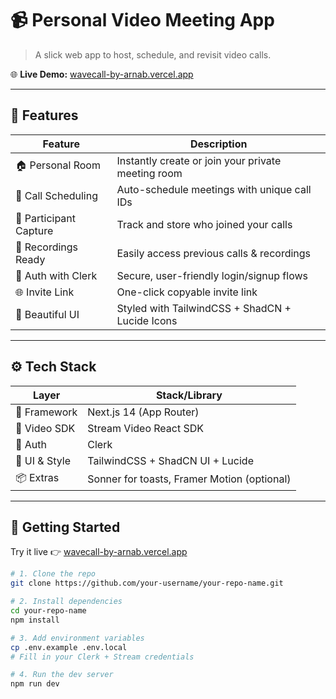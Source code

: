 # 📹 Personal Video Meeting App  
> A slick web app to host, schedule, and revisit video calls.

🌐 **Live Demo:** [wavecall-by-arnab.vercel.app](https://wavecall-by-arnab.vercel.app/)

---

## 🧠 Features

| Feature                | Description                                                                 |
|------------------------|-----------------------------------------------------------------------------|
| 🏠 Personal Room       | Instantly create or join your private meeting room                          |
| 📅 Call Scheduling     | Auto-schedule meetings with unique call IDs                                 |
| 👤 Participant Capture | Track and store who joined your calls                                       |
| 🎥 Recordings Ready    | Easily access previous calls & recordings                                   |
| 🔐 Auth with Clerk     | Secure, user-friendly login/signup flows                                    |
| 🌐 Invite Link         | One-click copyable invite link                                              |
| 💅 Beautiful UI        | Styled with TailwindCSS + ShadCN + Lucide Icons                             |

---

## ⚙️ Tech Stack

| Layer         | Stack/Library                         |
|---------------|----------------------------------------|
| 🧠 Framework   | Next.js 14 (App Router)                |
| 🎥 Video SDK   | Stream Video React SDK                 |
| 🔐 Auth        | Clerk                                  |
| 🎨 UI & Style  | TailwindCSS + ShadCN UI + Lucide       |
| 📦 Extras      | Sonner for toasts, Framer Motion (optional) |

---

## 🚀 Getting Started

Try it live 👉 [wavecall-by-arnab.vercel.app](https://wavecall-by-arnab.vercel.app/)

```bash
# 1. Clone the repo
git clone https://github.com/your-username/your-repo-name.git

# 2. Install dependencies
cd your-repo-name
npm install

# 3. Add environment variables
cp .env.example .env.local
# Fill in your Clerk + Stream credentials

# 4. Run the dev server
npm run dev
